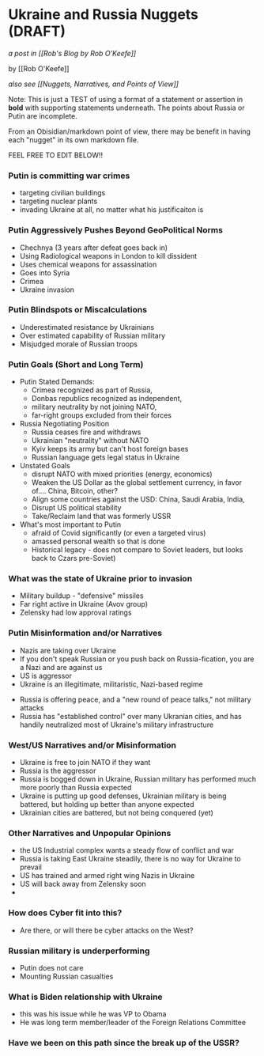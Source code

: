 # Ukraine and Russia Nuggets (DRAFT)

_a post in [[Rob's Blog by Rob O'Keefe]]_

by [[Rob O'Keefe]]

_also see [[Nuggets, Narratives, and Points of View]]_

Note: This is just a TEST of using a format of a statement or assertion in **bold** with supporting statements underneath. The points about Russia or Putin are incomplete. 

From an Obisidian/markdown point of view, there may be benefit in having each "nugget" in its own markdown file.

FEEL FREE TO EDIT BELOW!!

### Putin is committing war crimes
* targeting civilian buildings
* targeting nuclear plants
* invading Ukraine at all, no matter what his justificaiton is

### Putin Aggressively Pushes Beyond GeoPolitical Norms
* Chechnya (3 years after defeat goes back in)
* Using Radiological weapons in London to kill dissident
* Uses chemical weapons for assassination
* Goes into Syria
* Crimea
* Ukraine invasion

### Putin Blindspots or Miscalculations
* Underestimated resistance by Ukrainians
* Over estimated capability of Russian military
* Misjudged morale of Russian troops

### Putin Goals (Short and Long Term)
*  Putin Stated Demands: 
	* Crimea recognized as part of Russia, 
	* Donbas republics recognized as independent,
	*  military neutrality by not joining NATO, 
	* far-right groups excluded from their forces
* Russia Negotiating Position
	*  Russia ceases fire and withdraws
	* Ukrainian "neutrality" without NATO
	* Kyiv keeps its army but can't host foreign bases 
	* Russian language gets legal status in Ukraine
* Unstated Goals
	* disrupt NATO with mixed priorities (energy, economics)
	* Weaken the US Dollar as the global settlement currency, in favor of.... China, Bitcoin, other?
	* Align some countries against the USD: China, Saudi Arabia, India, 
	* Disrupt US political stability
	* Take/Reclaim land that was formerly USSR
* What's most important to Putin
	* afraid of Covid significantly (or even a targeted virus)
	* amassed personal wealth so that is done
	* Historical legacy - does not compare to Soviet leaders, but looks back to Czars pre-Soviet)


### What was the state of Ukraine prior to invasion
* Military buildup - "defensive" missiles
* Far right active in Ukraine (Avov group)
* Zelensky had low approval ratings 

### Putin Misinformation and/or Narratives
* Nazis are taking over Ukraine
* If you don't speak Russian or you push back on Russia-fication, you are a Nazi and are against us
* US is aggressor
* Ukraine is an illegitimate, militaristic, Nazi-based regime
- Russia is offering peace, and a "new round of peace talks," not military attacks
- Russia has "established control" over many Ukranian cities, and has handily neutralized most of Ukraine's military infrastructure

### West/US Narratives and/or Misinformation
* Ukraine is free to join NATO if they want
* Russia is the aggressor
* Russia is bogged down in Ukraine, Russian military has performed much more poorly than Russia expected
* Ukraine is putting up good defenses, Ukrainian military is being battered, but holding up better than anyone expected
* Ukrainian cities are battered, but not being conquered (yet)



### Other Narratives and Unpopular Opinions
* the US Industrial complex wants a steady flow of conflict and war
* Russia is taking East Ukraine steadily, there is no way for Ukraine to prevail
* US has trained and armed right wing Nazis in Ukraine
* US will back away from Zelensky soon
* 

### How does Cyber fit into this?
* Are there, or will there be cyber attacks on the West?


### Russian military is underperforming
* Putin does not care
* Mounting Russian casualties


### What is Biden relationship with Ukraine
* this was his issue while he was VP to Obama
* He was long term member/leader of the Foreign Relations Committee

### Have we been on this path since the break up of the USSR?

